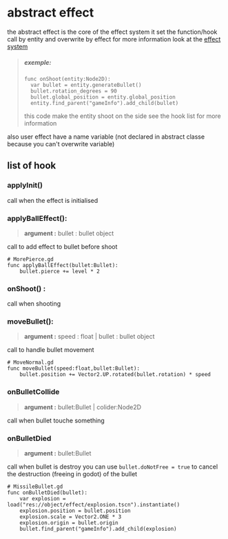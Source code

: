 # abstract effect
the abstract effect is the core of the effect system it set the function/hook call by entity and overwrite by effect 
for more information look at the [effect system](<effect system.md>)

>##### exemple:
>```gdscript
>func onShoot(entity:Node2D):
>	var bullet = entity.generateBullet()
>	bullet.rotation_degrees = 90
>	bullet.global_position = entity.global_position
>	entity.find_parent("gameInfo").add_child(bullet)
>```
>this code make the entity shoot on the side see the hook list for more information

also user effect have a name variable (not declared in abstract classe because you can't overwrite variable)

## list of hook

### applyInit()
call when the effect is initialised

### applyBallEffect():
> **argument :** bullet : bullet object

call to add effect to bullet before shoot
```gdscript
# MorePierce.gd
func applyBallEffect(bullet:Bullet):
	bullet.pierce += level * 2
```	
### onShoot() :
call when shooting

### moveBullet():
> **argument :** speed : float | bullet : bullet object

call to handle bullet movement
```gdscript
# MoveNormal.gd
func moveBullet(speed:float,bullet:Bullet):
	bullet.position += Vector2.UP.rotated(bullet.rotation) * speed
```

### onBulletCollide
> **argument :** bullet:Bullet | colider:Node2D

call when bullet touche something


### onBulletDied
> **argument :** bullet:Bullet

call when bullet is destroy
you can use `bullet.doNotFree = true` to cancel the destruction (freeing in godot) of the bullet

```gdscript
# MissileBullet.gd
func onBulletDied(bullet):
	var explosion = load("res://object/effect/explosion.tscn").instantiate()
	explosion.position = bullet.position
	explosion.scale = Vector2.ONE * 3
	explosion.origin = bullet.origin
	bullet.find_parent("gameInfo").add_child(explosion)		
```